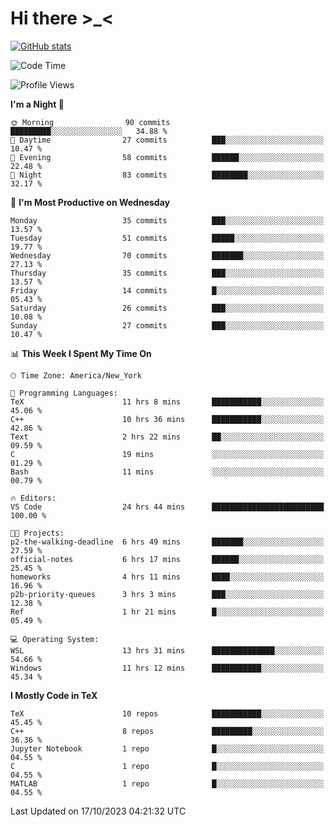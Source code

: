 # Hi there \>_<

[![GitHub stats](https://github-readme-stats.vercel.app/api?username=ARessegetesStery&show_icons=true&theme=transparent)](https://github.com/anuraghazra/github-readme-stats)

<!--START_SECTION:waka-->
![Code Time](http://img.shields.io/badge/Code%20Time-410%20hrs%2035%20mins-blue)

![Profile Views](http://img.shields.io/badge/Profile%20Views-0-blue)

**I'm a Night 🦉** 

```text
🌞 Morning                90 commits          █████████░░░░░░░░░░░░░░░░   34.88 % 
🌆 Daytime                27 commits          ███░░░░░░░░░░░░░░░░░░░░░░   10.47 % 
🌃 Evening                58 commits          ██████░░░░░░░░░░░░░░░░░░░   22.48 % 
🌙 Night                  83 commits          ████████░░░░░░░░░░░░░░░░░   32.17 % 
```
📅 **I'm Most Productive on Wednesday** 

```text
Monday                   35 commits          ███░░░░░░░░░░░░░░░░░░░░░░   13.57 % 
Tuesday                  51 commits          █████░░░░░░░░░░░░░░░░░░░░   19.77 % 
Wednesday                70 commits          ███████░░░░░░░░░░░░░░░░░░   27.13 % 
Thursday                 35 commits          ███░░░░░░░░░░░░░░░░░░░░░░   13.57 % 
Friday                   14 commits          █░░░░░░░░░░░░░░░░░░░░░░░░   05.43 % 
Saturday                 26 commits          ███░░░░░░░░░░░░░░░░░░░░░░   10.08 % 
Sunday                   27 commits          ███░░░░░░░░░░░░░░░░░░░░░░   10.47 % 
```


📊 **This Week I Spent My Time On** 

```text
🕑︎ Time Zone: America/New_York

💬 Programming Languages: 
TeX                      11 hrs 8 mins       ███████████░░░░░░░░░░░░░░   45.06 % 
C++                      10 hrs 36 mins      ███████████░░░░░░░░░░░░░░   42.86 % 
Text                     2 hrs 22 mins       ██░░░░░░░░░░░░░░░░░░░░░░░   09.59 % 
C                        19 mins             ░░░░░░░░░░░░░░░░░░░░░░░░░   01.29 % 
Bash                     11 mins             ░░░░░░░░░░░░░░░░░░░░░░░░░   00.79 % 

🔥 Editors: 
VS Code                  24 hrs 44 mins      █████████████████████████   100.00 % 

🐱‍💻 Projects: 
p2-the-walking-deadline  6 hrs 49 mins       ███████░░░░░░░░░░░░░░░░░░   27.59 % 
official-notes           6 hrs 17 mins       ██████░░░░░░░░░░░░░░░░░░░   25.45 % 
homeworks                4 hrs 11 mins       ████░░░░░░░░░░░░░░░░░░░░░   16.96 % 
p2b-priority-queues      3 hrs 3 mins        ███░░░░░░░░░░░░░░░░░░░░░░   12.38 % 
Ref                      1 hr 21 mins        █░░░░░░░░░░░░░░░░░░░░░░░░   05.49 % 

💻 Operating System: 
WSL                      13 hrs 31 mins      ██████████████░░░░░░░░░░░   54.66 % 
Windows                  11 hrs 12 mins      ███████████░░░░░░░░░░░░░░   45.34 % 
```

**I Mostly Code in TeX** 

```text
TeX                      10 repos            ███████████░░░░░░░░░░░░░░   45.45 % 
C++                      8 repos             █████████░░░░░░░░░░░░░░░░   36.36 % 
Jupyter Notebook         1 repo              █░░░░░░░░░░░░░░░░░░░░░░░░   04.55 % 
C                        1 repo              █░░░░░░░░░░░░░░░░░░░░░░░░   04.55 % 
MATLAB                   1 repo              █░░░░░░░░░░░░░░░░░░░░░░░░   04.55 % 
```




 Last Updated on 17/10/2023 04:21:32 UTC
<!--END_SECTION:waka-->
